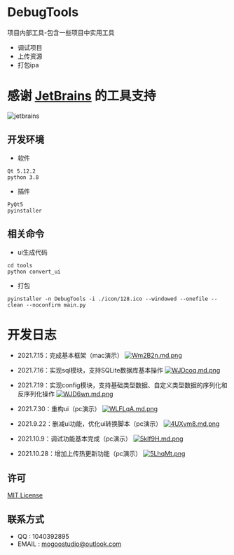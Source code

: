 # DebugTools
 项目内部工具-包含一些项目中实用工具

- 调试项目
- 上传资源
- 打包ipa

# 感谢 [JetBrains](https://www.jetbrains.com/shop/eform/opensource) 的工具支持
![jetbrains](https://user-images.githubusercontent.com/3353611/119081825-6b381980-ba2f-11eb-85cc-002b466526ba.png)

## 开发环境
- 软件
```
Qt 5.12.2
python 3.8
```
- 插件
```
PyQt5
pyinstaller
```

## 相关命令
- ui生成代码
```
cd tools 
python convert_ui
```

- 打包
```
pyinstaller -n DebugTools -i ./icon/128.ico --windowed --onefile --clean --noconfirm main.py
```

# 开发日志

- 2021.7.15：完成基本框架（mac演示）
[![Wm2B2n.md.png](https://z3.ax1x.com/2021/07/15/Wm2B2n.md.png)](https://imgtu.com/i/Wm2B2n)

- 2021.7.16：实现sql模块，支持SQLite数据库基本操作
[![WJDcoq.md.png](https://z3.ax1x.com/2021/07/19/WJDcoq.md.png)](https://imgtu.com/i/WJDcoq)

- 2021.7.19：实现config模块，支持基础类型数据、自定义类型数据的序列化和反序列化操作
[![WJD6wn.md.png](https://z3.ax1x.com/2021/07/19/WJD6wn.md.png)](https://imgtu.com/i/WJD6wn)

- 2021.7.30：重构ui（pc演示）
[![WLFLqA.md.png](https://z3.ax1x.com/2021/07/30/WLFLqA.md.png)](https://imgtu.com/i/WLFLqA)

- 2021.9.22：删减ui功能，优化ui转换脚本（pc演示）
[![4UXvm8.md.png](https://z3.ax1x.com/2021/09/22/4UXvm8.md.png)](https://imgtu.com/i/4UXvm8)

- 2021.10.9：调试功能基本完成（pc演示）
[![5klf9H.md.png](https://z3.ax1x.com/2021/10/09/5klf9H.md.png)](https://imgtu.com/i/5klf9H)

- 2021.10.28：增加上传热更新功能（pc演示）
[![5LhqMt.png](https://z3.ax1x.com/2021/10/28/5LhqMt.png)](https://imgtu.com/i/5LhqMt)

## 许可
[MIT License](https://github.com/MogooStudio/MogooPy/blob/master/LICENSE)

## 联系方式
- QQ : 1040392895 
- EMAIL : mogoostudio@outlook.com 
